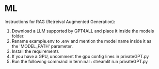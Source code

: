 # ML
Instructions for RAG (Retreival Augmented Generation):
1. Download a LLM supported by GPT4ALL and place it inside the models folder.
2. Rename example.env to .env and mention the model name inside it as the 'MODEL_PATH' parameter.
3. Install the requirements
4. If you have a GPU, uncomment the gpu config lines in privateGPT.py
5. Run the following command in terminal : streamlit run privateGPT.py

